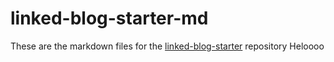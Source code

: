 # linked-blog-starter-md
These are the markdown files for the [linked-blog-starter](https://github.com/matthewwong525/linked-blog-starter) repository
Heloooo